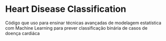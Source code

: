 # Heart Disease Classification
 Código que uso para ensinar técnicas avançadas de modelagem estatística com Machine Learning para prever classificação binária de casos de doença cardiáca
